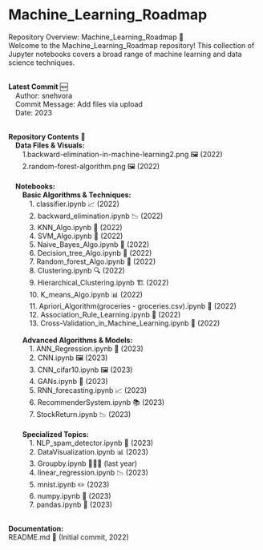 # Machine_Learning_Roadmap

Repository Overview: Machine_Learning_Roadmap 🚀</br>
Welcome to the Machine_Learning_Roadmap repository! This collection of Jupyter notebooks covers a broad range of machine learning and data science techniques.</br></br>

<b>Latest Commit</b> 🆕</br>
  &emsp;Author: snehvora</br>
  &emsp;Commit Message: Add files via upload</br>
  &emsp;Date: 2023</br></br>
  
<b>Repository Contents</b> 📁</br>
  &emsp;<b>Data Files & Visuals:</b></br>
    &emsp;&emsp;1.backward-elimination-in-machine-learning2.png 🖼️ (2022)</br>
    &emsp;&emsp;2.random-forest-algorithm.png 🖼️ (2022)</br>
</br>
  &emsp;<b>Notebooks:</b></br>
    &emsp;&emsp;<b>Basic Algorithms & Techniques:</b></br>
      &emsp;&emsp;&emsp;1. classifier.ipynb 📈 (2022)</br>
      &emsp;&emsp;&emsp;2. backward_elimination.ipynb 📉 (2022)</br>
      &emsp;&emsp;&emsp;3. KNN_Algo.ipynb 🤖 (2022)</br>
      &emsp;&emsp;&emsp;4. SVM_Algo.ipynb 🤖 (2022)</br>
      &emsp;&emsp;&emsp;5. Naive_Bayes_Algo.ipynb 🤔 (2022)</br>
      &emsp;&emsp;&emsp;6. Decision_tree_Algo.ipynb 🌳 (2022)</br>
      &emsp;&emsp;&emsp;7. Random_forest_Algo.ipynb 🌲 (2022)</br>
      &emsp;&emsp;&emsp;8. Clustering.ipynb 🔍 (2022)</br>
      &emsp;&emsp;&emsp;9. Hierarchical_Clustering.ipynb 🏗️ (2022)</br>
      &emsp;&emsp;&emsp;10. K_means_Algo.ipynb 📊 (2022)</br>
      &emsp;&emsp;&emsp;11. Apriori_Algorithm(groceries - groceries.csv).ipynb 🛒 (2022)</br>
      &emsp;&emsp;&emsp;12. Association_Rule_Learning.ipynb 🧩 (2022)</br>
      &emsp;&emsp;&emsp;13. Cross-Validation_in_Machine_Learning.ipynb 🔄 (2022)</br></br>
        &emsp;&emsp;<b>Advanced Algorithms & Models:</b></br>
      &emsp;&emsp;&emsp;1. ANN_Regression.ipynb 🧠 (2023)</br>
      &emsp;&emsp;&emsp;2. CNN.ipynb 🖼️ (2023)</br>
      &emsp;&emsp;&emsp;3. CNN_cifar10.ipynb 🖼️ (2023)</br>
      &emsp;&emsp;&emsp;4. GANs.ipynb 🎨 (2023)</br>
      &emsp;&emsp;&emsp;5. RNN_forecasting.ipynb 📈 (2023)</br>
      &emsp;&emsp;&emsp;6. RecommenderSystem.ipynb 📚 (2023)</br>
      &emsp;&emsp;&emsp;7. StockReturn.ipynb 📉 (2023)</br></br>
    &emsp;&emsp;<b>Specialized Topics:</b></br>
      &emsp;&emsp;&emsp;1. NLP_spam_detector.ipynb 📧 (2023)</br>
      &emsp;&emsp;&emsp;2. DataVisualization.ipynb 📊 (2023)</br>
      &emsp;&emsp;&emsp;3. Groupby.ipynb 🧑‍🤝‍🧑 (last year)</br>
      &emsp;&emsp;&emsp;4. linear_regression.ipynb 📉 (2023)</br>
      &emsp;&emsp;&emsp;5. mnist.ipynb ✏️ (2023)</br>
      &emsp;&emsp;&emsp;6. numpy.ipynb 🔢 (2023)</br>
      &emsp;&emsp;&emsp;7. pandas.ipynb 🐼 (2023)</br></br>
    
<b>Documentation:</b></br>
README.md 📜 (Initial commit, 2022)</br>
